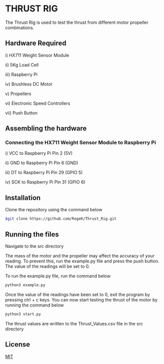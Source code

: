 # THRUST RIG
The Thrust Rig is used to test the thrust from different motor propeller combinations.

## Hardware Required
i)   HX711 Weight Sensor Module

ii)  5Kg Load Cell

iii) Raspberry Pi

iv)  Brushless DC Motor

v)   Propellers

vi)  Electronic Speed Controllers

vii) Push Button

## Assembling the hardware
### Connecting the HX711 Weight Sensor Module to Raspberry Pi
i)    VCC to Raspberry Pi Pin 2 (5V)
 
ii)   GND to Raspberry Pi Pin 6 (GND)

iii)  DT to Raspberry Pi Pin 29 (GPIO 5)

iv)   SCK to Raspberry Pi Pin 31 (GPIO 6)
## Installation


Clone the repository using the command below
```bash
$git clone https://github.com/RogeK/Thrust_Rig.git
```

## Running the files
Navigate to the src directory

The mass of the motor and the propeller may affect the accuracy of your reading. To prevent this, run the example.py file and press the push button. The value of the readings will be set to 0.

To run the example.py file, run the command below
```bash
python3 example.py
```
Once the value of the readings have been set to 0, exit the program by pressing ctrl + c keys. You can now start testing the thrust of the motor by running the command below

```bash
python3 start.py
```
The thrust values are written to the Thrust_Values.csv file in the src directory


## License
[MIT](https://choosealicense.com/licenses/mit/)
